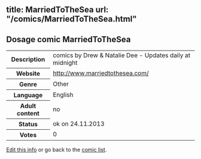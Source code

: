 title: MarriedToTheSea
url: "/comics/MarriedToTheSea.html"
---
Dosage comic MarriedToTheSea
-----------------------------------------

<p id="msg"></p>
<script type="text/javascript">
if (window.location.search === '?edit_info_mail=sent_ok') {
  var elem = document.getElementById("msg");
  elem.innerHTML = 'Edited information sucessfully sent for review, which is usually done daily. Thanks!';
  elem.className = 'ok';
}
</script>
<table class="comicinfo">
<tr>
<th>Description</th><td>comics by Drew &amp; Natalie Dee - Updates daily at midnight</td>
</tr>
<tr>
<th>Website</th><td><a href="http://www.marriedtothesea.com/">http://www.marriedtothesea.com/</a></td>
</tr>
<tr>
<th>Genre</th><td>Other</td>
</tr>
<tr>
<th>Language</th><td>English</td>
</tr>
<tr>
<th>Adult content</th><td>no</td>
</tr>
<tr>
<th>Status</th><td>ok on 24.11.2013</td>
</tr>
<tr>
<th>Votes</th><td>0</td>
</tr>
</table>

[Edit this info](MarriedToTheSea_edit.html) or go back to the [comic list](../comic-index.html).
